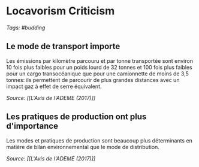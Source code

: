 # Locavorism Criticism

_Tags: #budding_

## Le mode de transport importe

Les émissions par kilomètre parcouru et par tonne transportée sont environ 10 fois plus faibles pour un poids lourd de 32 tonnes et 100 fois plus faibles pour un cargo transocéanique que pour une camionnette de moins de 3,5 tonnes: ils permettent de parcourir de plus grandes distances avec un impact gaz à effet de serre équivalent.

_Source: [[L'Avis de l'ADEME (2017)]]_

## Les pratiques de production ont plus d'importance

Les modes et pratiques de production sont beaucoup plus déterminants en matière de bilan environnemental que le mode de distribution.

_Source: [[L'Avis de l'ADEME (2017)]]_
